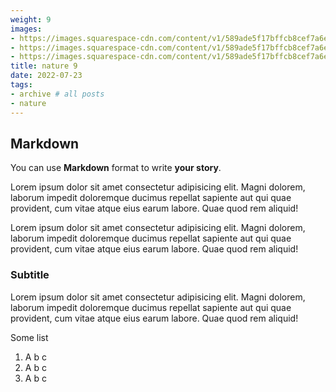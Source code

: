 ```yaml
---
weight: 9
images:
- https://images.squarespace-cdn.com/content/v1/589ade5f17bffcb8cef7a6e6/1490081273501-C3L0Z99CARE3RI09UM5I/164125_178793812155054_115155_n%5B1%5D.jpg?format=1000w
- https://images.squarespace-cdn.com/content/v1/589ade5f17bffcb8cef7a6e6/1490081326054-Z64VVWER4TWJIJ5ADRDM/165341_178793762155059_50070_n%5B1%5D.jpg?format=1000w
- https://images.squarespace-cdn.com/content/v1/589ade5f17bffcb8cef7a6e6/1490081304506-NCRF88SRVEDB7WRO486K/168596_178793788821723_2259733_n%5B1%5D.jpg?format=1000w
title: nature 9
date: 2022-07-23
tags:
- archive # all posts
- nature
---
```


## Markdown

You can use **Markdown** format to write **your story**.

Lorem ipsum dolor sit amet consectetur adipisicing elit. Magni dolorem, laborum impedit doloremque ducimus repellat sapiente aut qui quae provident, cum vitae atque eius earum labore. Quae quod rem aliquid! 

Lorem ipsum dolor sit amet consectetur adipisicing elit. Magni dolorem, laborum impedit doloremque ducimus repellat sapiente aut qui quae provident, cum vitae atque eius earum labore. Quae quod rem aliquid!

### Subtitle

Lorem ipsum dolor sit amet consectetur adipisicing elit. Magni dolorem, laborum impedit doloremque ducimus repellat sapiente aut qui quae provident, cum vitae atque eius earum labore. Quae quod rem aliquid!

Some list

1. A b c
2. A b c
3. A b c 
